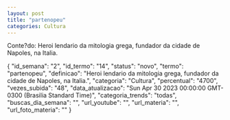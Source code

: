 ```yaml
---
layout: post
title: "partenopeu"
categories: Cultura
---
```

Conte?do: Heroi lendario da mitologia grega, fundador da cidade de Napoles, na Italia.

{
  "id_semana": "2",
  "id_termo": "14",
  "status": "novo",
  "termo": "partenopeu",
  "definicao": "Heroi lendario da mitologia grega, fundador da cidade de Napoles, na Italia.",
  "categoria": "Cultura",
  "percentual": "4700",
  "vezes_subida": "48",
  "data_atualizacao": "Sun Apr 30 2023 00:00:00 GMT-0300 (Brasilia Standard Time)",
  "categoria_trends": "todas",
  "buscas_dia_semana": "",
  "url_youtube": "",
  "url_materia": "",
  "url_foto_materia": ""
}